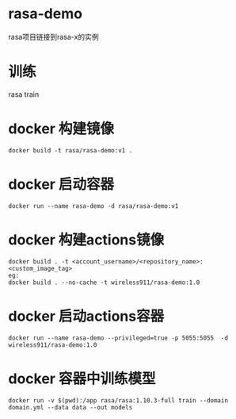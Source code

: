 # rasa-demo
rasa项目链接到rasa-x的实例

# 训练
rasa train


# docker 构建镜像
```
docker build -t rasa/rasa-demo:v1 .
```

# docker 启动容器
```
docker run --name rasa-demo -d rasa/rasa-demo:v1
```


# docker 构建actions镜像
```
docker build . -t <account_username>/<repository_name>:<custom_image_tag>
eg:
docker build . --no-cache -t wireless911/rasa-demo:1.0 
```
# docker 启动actions容器
```
docker run --name rasa-demo --privileged=true -p 5055:5055  -d wireless911/rasa-demo:1.0 
```

# docker 容器中训练模型
```
docker run -v $(pwd):/app rasa/rasa:1.10.3-full train --domain domain.yml --data data --out models

```